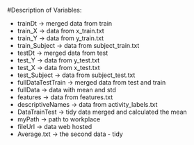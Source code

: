 #Description of Variables:

* trainDt -> merged data from train
* train_X -> data from x_train.txt
* train_Y -> data from y_train.txt
* train_Subject -> data from subject_train.txt
* testDt -> merged data from test
* test_Y -> data from y_test.txt
* test_X -> data from x_test.txt
* test_Subject -> data from subject_test.txt
* fullDataTestTrain -> merged data from test and train
* fullData -> data with mean and std 
* features -> data from features.txt
* descriptiveNames -> data from activity_labels.txt
* DataTrainTest -> tidy data merged and calculated the mean
* myPath -> path to workplace
* fileUrl -> data web hosted
* Average.txt -> the second data - tidy
